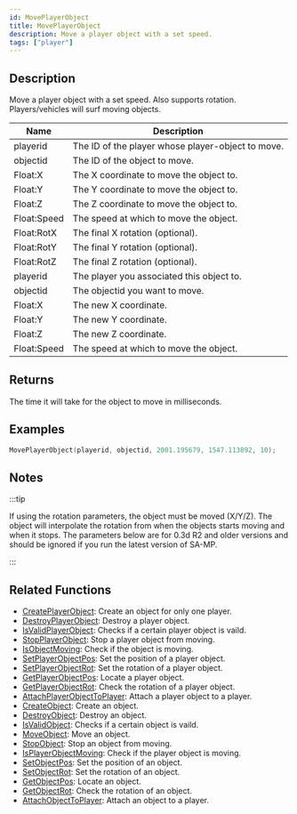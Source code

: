 ```yaml
---
id: MovePlayerObject
title: MovePlayerObject
description: Move a player object with a set speed.
tags: ["player"]
---
```


## Description

Move a player object with a set speed. Also supports rotation. Players/vehicles will surf moving objects.

| Name        | Description                                       |
| ----------- | ------------------------------------------------- |
| playerid    | The ID of the player whose player-object to move. |
| objectid    | The ID of the object to move.                     |
| Float:X     | The X coordinate to move the object to.           |
| Float:Y     | The Y coordinate to move the object to.           |
| Float:Z     | The Z coordinate to move the object to.           |
| Float:Speed | The speed at which to move the object.            |
| Float:RotX  | The final X rotation (optional).                  |
| Float:RotY  | The final Y rotation (optional).                  |
| Float:RotZ  | The final Z rotation (optional).                  |
| playerid    | The player you associated this object to.         |
| objectid    | The objectid you want to move.                    |
| Float:X     | The new X coordinate.                             |
| Float:Y     | The new Y coordinate.                             |
| Float:Z     | The new Z coordinate.                             |
| Float:Speed | The speed at which to move the object.            |

## Returns

The time it will take for the object to move in milliseconds.

## Examples

```c
MovePlayerObject(playerid, objectid, 2001.195679, 1547.113892, 10);
```

## Notes

:::tip

If using the rotation parameters, the object must be moved (X/Y/Z). The object will interpolate the rotation from when the objects starts moving and when it stops. The parameters below are for 0.3d R2 and older versions and should be ignored if you run the latest version of SA-MP.

:::

## Related Functions

- [CreatePlayerObject](CreatePlayerObject): Create an object for only one player.
- [DestroyPlayerObject](DestroyPlayerObject): Destroy a player object.
- [IsValidPlayerObject](IsValidPlayerObject): Checks if a certain player object is vaild.
- [StopPlayerObject](StopPlayerObject): Stop a player object from moving.
- [IsObjectMoving](IsObjectMoving): Check if the object is moving.
- [SetPlayerObjectPos](SetPlayerObjectPos): Set the position of a player object.
- [SetPlayerObjectRot](SetPlayerObjectRot): Set the rotation of a player object.
- [GetPlayerObjectPos](GetPlayerObjectPos): Locate a player object.
- [GetPlayerObjectRot](GetPlayerObjectRot): Check the rotation of a player object.
- [AttachPlayerObjectToPlayer](AttachPlayerObjectToPlayer): Attach a player object to a player.
- [CreateObject](CreateObject): Create an object.
- [DestroyObject](DestroyObject): Destroy an object.
- [IsValidObject](IsValidObject): Checks if a certain object is vaild.
- [MoveObject](MoveObject): Move an object.
- [StopObject](StopObject): Stop an object from moving.
- [IsPlayerObjectMoving](IsPlayerObjectMoving): Check if the player object is moving.
- [SetObjectPos](SetObjectPos): Set the position of an object.
- [SetObjectRot](SetObjectRot): Set the rotation of an object.
- [GetObjectPos](GetObjectPos): Locate an object.
- [GetObjectRot](GetObjectRot): Check the rotation of an object.
- [AttachObjectToPlayer](AttachObjectToPlayer): Attach an object to a player.
